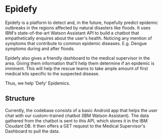 # Epidefy
Epidefy is a platform to detect and, in the future, hopefully predict epidemic outbreaks in the regions affected by natural disasters like floods. It uses IBM's state-of-the-art Watson Assistant API to build a chatbot that empathetically enquires about the user's health. Noticing any mention of symptoms that contribute to common epidemic diseases. E.g. Dengue symptoms during and after floods.

Epidefy also gives a friendly dashboard to the medical supervisor in the area. Giving them information that'll help them determine if an epidemic is imminent. This will help the rescue teams to take ample amount of first medical kits specific to the suspected disease.

Thus, we help 'Defy' Epidemics.

## Structure

Currently, the codebase consists of a basic Android app that helps the user chat with our custom-trained chatbot (IBM Watson Assistant). The data gathered from the chatbot is sent to *this* API, which stores it in the IBM Cloudant DB. It then offers a GET request to the Medical Supervisor's Dashboard to pull the data.

